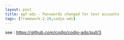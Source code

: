 ```yaml
---
layout: post
title: agf-ads - Passwords changed for test accounts
tags: [framework-2-20,codjo-ads]
---
```


see : https://github.com/codjo/codjo-ads/pull/3